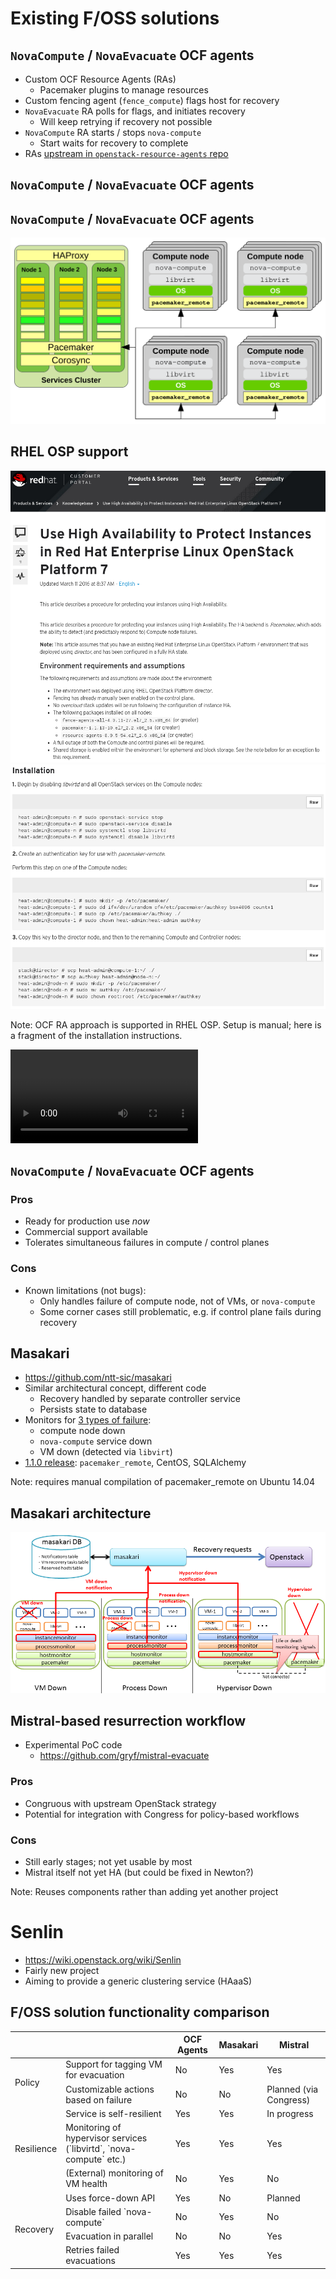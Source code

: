 <!-- .slide: data-state="section-break" id="FOSS-solutions" -->
# Existing F/OSS solutions


<!-- .slide: data-state="normal" id="ocf" data-menu-title="OCF RAs" -->
## `NovaCompute` / `NovaEvacuate` OCF agents

*   Custom OCF Resource Agents (RAs)
    *   Pacemaker plugins to manage resources
*   Custom fencing agent (`fence_compute`) flags host for recovery
*   `NovaEvacuate` RA polls for flags, and initiates recovery
    *   Will keep retrying if recovery not possible
*   `NovaCompute` RA starts / stops `nova-compute`
    *   Start waits for recovery to complete
*   RAs
    [upstream in `openstack-resource-agents` repo](https://github.com/openstack/openstack-resource-agents/tree/master/ocf)


<!-- .slide: data-state="normal" id="pacemaker_remote" data-menu-title="pacemaker_remote" -->
## `NovaCompute` / `NovaEvacuate` OCF agents



<!-- .slide: data-state="normal" id="ocf-architecture" data-menu-title="architecture" -->
## `NovaCompute` / `NovaEvacuate` OCF agents

<img alt="Architecture with pacemaker_remote" class="full-slide"
     src="images/pacemaker_remote.svg" />


<!-- .slide: data-state="normal" id="RHEL-OSP-article" -->
## RHEL OSP support

<div class="row">
    <div class="col-md-6 article">
        <img alt="Article on setting up compute HA with RHEL OSP" class="full-slide"
             src="images/RHEL-OSP-HA-article.png" />
    </div>
    <div class="col-md-6 instructions">
        <img alt="Article on setting up compute HA with RHEL OSP" class="full-slide"
             src="images/RHEL-OSP-HA-instructions.png" />
    </div>
</div>

Note: OCF RA approach is supported in RHEL OSP. Setup is manual;
here is a fragment of the installation instructions.


<!-- .slide: data-state="blank" id="SOC-demo" data-menu-title="SOC demo" -->
<video class="stretch" src="video/OCF-demo.ogv"></video>


<!-- .slide: data-state="normal" id="ocf-2" data-menu-title="Pros and cons" -->
## `NovaCompute` / `NovaEvacuate` OCF agents

### Pros

*   Ready for production use *now*
*   Commercial support available
*   Tolerates simultaneous failures in compute / control planes

### Cons

*   Known limitations (not bugs):
    *   Only handles failure of compute node, not of VMs, or `nova-compute`
    *   Some corner cases still problematic, e.g. if control plane fails during recovery


<!-- .slide: data-state="normal" id="masakari" -->
## Masakari

*   https://github.com/ntt-sic/masakari
*   Similar architectural concept, different code
    *   Recovery handled by separate controller service
    *   Persists state to database
*   Monitors for [3 types of failure](https://github.com/ntt-sic/masakari/blob/master/docs/evacuation_patterns.md):
    *   compute node down
    *   `nova-compute` service down
    *   VM down (detected via `libvirt`)
*   [1.1.0 release](https://github.com/ntt-sic/masakari/releases/tag/1.1.0):
    `pacemaker_remote`, CentOS, SQLAlchemy

Note: requires manual compilation of pacemaker_remote on Ubuntu 14.04


<!-- .slide: data-state="normal" id="masakari-architecture" -->
## Masakari architecture

<img alt="masakari architecture" src="images/masakari-architecture.png"
     class="full-slide" />


<!-- .slide: data-state="normal" id="mistral" data-menu-title="Mistral" -->
## Mistral-based resurrection workflow

*   Experimental PoC code
    *   https://github.com/gryf/mistral-evacuate

### Pros

*   Congruous with upstream OpenStack strategy
*   Potential for integration with Congress for policy-based workflows

### Cons

*   Still early stages; not yet usable by most
*   Mistral itself not yet HA (but could be fixed in Newton?)

Note: Reuses components rather than adding yet another project


<!-- .slide: data-state="normal" id="senlin" -->
# Senlin

*   https://wiki.openstack.org/wiki/Senlin
*   Fairly new project
*   Aiming to provide a generic clustering service (HAaaS)


<!-- .slide: data-state="normal" id="comparison" data-menu-title="Comparison" -->
## F/OSS solution functionality comparison

<table class="waffle" cellspacing="0" cellpadding="0">
  <thead>
    <tr>
      <th class="criterion-class">
        <div></div>
      </th>
      <th class="criteria" />
      <th>OCF Agents</th>
      <th>Masakari</th>
      <th>Mistral</th>
    </tr>
  </thead>
  <tbody>
    <tr>
      <td class="criterion-class policy" rowspan="2">
        <div>Policy</div>
      </td>
      <td class="criteria">Support for tagging VM for evacuation</td>
      <td class="no">No</td>
      <td class="yes">Yes</td>
      <td class="yes">Yes</td>
    </tr>
    <tr>
      <td class="criteria">Customizable actions based on failure</td>
      <td class="no">No</td>
      <td class="no">No</td>
      <td class="no">Planned (via Congress)</td>
    </tr>
    <tr>
      <td class="criterion-class resilience" rowspan="3">
        <div>Resilience</div>
      </td>
      <td class="criteria">Service is self-resilient</td>
      <td class="yes">Yes</td>
      <td class="yes">Yes</td>
      <td class="maybe">In progress</td>
    </tr>
    <tr>
      <td class="criteria">Monitoring of hypervisor services (`libvirtd`, `nova-compute` etc.)</td>
      <td class="yes">Yes</td>
      <td class="yes">Yes</td>
      <td class="yes">Yes</td>
    </tr>
    <tr>
      <td class="criteria">(External) monitoring of VM health </td>
      <td class="no">No</td>
      <td class="yes">Yes</td>
      <td class="no">No</td>
    </tr>
    <tr>
      <td class="criterion-class recovery" rowspan="4">
        <div>Recovery</div>
      </td>
      <td class="criteria">Uses force-down API</td>
      <td class="yes">Yes</td>
      <td class="no">No</td>
      <td class="no">Planned</td>
    </tr>
    <tr>
      <td class="criteria">Disable failed `nova-compute`</td>
      <td class="no">No</td>
      <td class="yes">Yes</td>
      <td class="no">No</td>
    </tr>
    <tr>
      <td class="criteria">Evacuation in parallel</td>
      <td class="no">No</td>
      <td class="no">No</td>
      <td class="yes">Yes</td>
    </tr>
    <tr>
      <td class="criteria">Retries failed evacuations</td>
      <td class="yes">Yes</td>
      <td class="yes">Yes</td>
      <td class="yes">Yes</td>
    </tr>
  </tbody>
</table>
